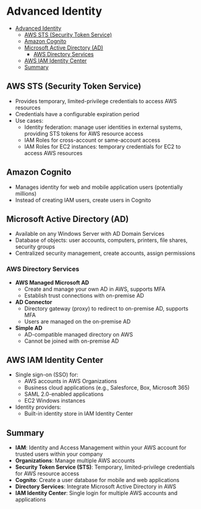 # Advanced Identity

- [Advanced Identity](#advanced-identity)
  - [AWS STS (Security Token Service)](#aws-sts-security-token-service)
  - [Amazon Cognito](#amazon-cognito)
  - [Microsoft Active Directory (AD)](#microsoft-active-directory-ad)
    - [AWS Directory Services](#aws-directory-services)
  - [AWS IAM Identity Center](#aws-iam-identity-center)
  - [Summary](#summary)

## AWS STS (Security Token Service)

- Provides temporary, limited-privilege credentials to access AWS resources
- Credentials have a configurable expiration period
- Use cases:
  - Identity federation: manage user identities in external systems, providing STS tokens for AWS resource access
  - IAM Roles for cross-account or same-account access
  - IAM Roles for EC2 instances: temporary credentials for EC2 to access AWS resources

## Amazon Cognito

- Manages identity for web and mobile application users (potentially millions)
- Instead of creating IAM users, create users in Cognito

## Microsoft Active Directory (AD)

- Available on any Windows Server with AD Domain Services
- Database of objects: user accounts, computers, printers, file shares, security groups
- Centralized security management, create accounts, assign permissions

### AWS Directory Services

- **AWS Managed Microsoft AD**
  - Create and manage your own AD in AWS, supports MFA
  - Establish trust connections with on-premise AD
- **AD Connector**
  - Directory gateway (proxy) to redirect to on-premise AD, supports MFA
  - Users are managed on the on-premise AD
- **Simple AD**
  - AD-compatible managed directory on AWS
  - Cannot be joined with on-premise AD

## AWS IAM Identity Center

- Single sign-on (SSO) for:
  - AWS accounts in AWS Organizations
  - Business cloud applications (e.g., Salesforce, Box, Microsoft 365)
  - SAML 2.0-enabled applications
  - EC2 Windows instances
- Identity providers:
  - Built-in identity store in IAM Identity Center

## Summary

- **IAM**: Identity and Access Management within your AWS account for trusted users within your company
- **Organizations**: Manage multiple AWS accounts
- **Security Token Service (STS)**: Temporary, limited-privilege credentials for AWS resource access
- **Cognito**: Create a user database for mobile and web applications
- **Directory Services**: Integrate Microsoft Active Directory in AWS
- **IAM Identity Center**: Single login for multiple AWS accounts and applications
